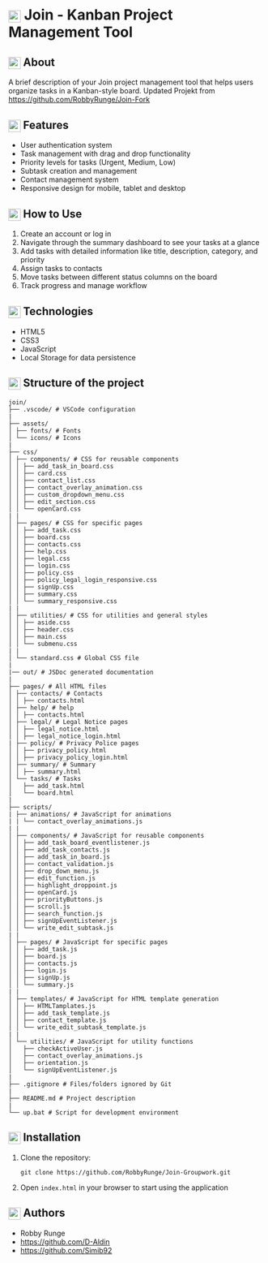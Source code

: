 ﻿# <img src="https://img.icons8.com/color/24/000000/project.png" style="vertical-align: middle;" height="24" width="24"/> Join - Kanban Project Management Tool

## <img src="https://img.icons8.com/color/24/000000/play.png" style="vertical-align: middle;" height="24" width="24"/> About

A brief description of your Join project management tool that helps users organize tasks in a Kanban-style board.
Updated Projekt from https://github.com/RobbyRunge/Join-Fork

## <img src="https://cdn-icons-png.flaticon.com/512/1541/1541425.png" style="vertical-align: middle;" height="24" width="24"/> Features

- User authentication system
- Task management with drag and drop functionality
- Priority levels for tasks (Urgent, Medium, Low)
- Subtask creation and management
- Contact management system
- Responsive design for mobile, tablet and desktop

## <img src="https://cdn-icons-png.flaticon.com/512/10015/10015092.png" style="vertical-align: middle;" height="24" width="24"/> How to Use

1. Create an account or log in
2. Navigate through the summary dashboard to see your tasks at a glance
3. Add tasks with detailed information like title, description, category, and priority
4. Assign tasks to contacts
5. Move tasks between different status columns on the board
6. Track progress and manage workflow

## <img src="https://img.icons8.com/color/24/000000/code.png" style="vertical-align: middle;" height="24" width="24"/> Technologies

- HTML5
- CSS3
- JavaScript
- Local Storage for data persistence

## <img src="https://img.icons8.com/color/24/000000/folder-invoices.png" style="vertical-align: middle;" height="24" width="24"/> Structure of the project
```
join/
├── .vscode/ # VSCode configuration
|
├── assets/
│ ├── fonts/ # Fonts
│ └── icons/ # Icons  
|
├── css/
│ ├── components/ # CSS for reusable components
│ │ ├── add_task_in_board.css
│ │ ├── card.css
│ │ ├── contact_list.css
│ │ ├── contact_overlay_animation.css
│ │ ├── custom_dropdown_menu.css
│ │ ├── edit_section.css
│ │ └── openCard.css
| |
│ ├── pages/ # CSS for specific pages
│ │ ├── add_task.css
│ │ ├── board.css
│ │ ├── contacts.css
│ │ ├── help.css
│ │ ├── legal.css
│ │ ├── login.css
│ │ ├── policy.css
│ │ ├── policy_legal_login_responsive.css
│ │ ├── signUp.css
│ │ ├── summary.css
│ │ └── summary_responsive.css
| |
│ ├── utilities/ # CSS for utilities and general styles
│ │ ├── aside.css
│ │ ├── header.css
│ │ ├── main.css
│ │ └── submenu.css
| |
│ └── standard.css # Global CSS file
|
|── out/ # JSDoc generated documentation
|
├── pages/ # All HTML files
│ ├── contacts/ # Contacts
│ │ ├── contacts.html
│ ├── help/ # help
│ │ ├── contacts.html
│ ├── legal/ # Legal Notice pages
│ │ ├── legal_notice.html
│ │ ├── legal_notice_login.html
| ├── policy/ # Privacy Police pages
│ │ ├── privacy_policy.html
│ │ ├── privacy_policy_login.html
│ ├── summary/ # Summary
│ │ ├── summary.html
│ └── tasks/ # Tasks
│   ├── add_task.html
│   └── board.html
|
├── scripts/
| ├── animations/ # JavaScript for animations
| | └── contact_overlay_animations.js
| |
│ ├── components/ # JavaScript for reusable components
│ │ ├── add_task_board_eventlistener.js
│ │ ├── add_task_contacts.js
│ │ ├── add_task_in_board.js
│ │ ├── contact_validation.js
│ │ ├── drop_down_menu.js
│ │ ├── edit_function.js
│ │ ├── highlight_droppoint.js
│ │ ├── openCard.js
│ │ ├── priorityButtons.js
│ │ ├── scroll.js
│ │ ├── search_function.js
│ │ ├── signUpEventListener.js
│ │ └── write_edit_subtask.js
| |
│ ├── pages/ # JavaScript for specific pages
│ │ ├── add_task.js
│ │ ├── board.js
│ │ ├── contacts.js
│ │ ├── login.js
│ │ ├── signUp.js
│ │ └── summary.js
| |
│ ├── templates/ # JavaScript for HTML template generation
│ │ ├── HTMLTamplates.js
│ │ ├── add_task_template.js
│ │ ├── contact_template.js
│ │ └── write_edit_subtask_template.js
| |
│ └── utilities/ # JavaScript for utility functions
│   ├── checkActiveUser.js
│   ├── contact_overlay_animations.js
│   ├── orientation.js
│   └── signUpEventListener.js
|
├── .gitignore # Files/folders ignored by Git
|
├── README.md # Project description
|
└── up.bat # Script for development environment
```
## <img src="https://img.icons8.com/color/24/000000/conference-call.png" style="vertical-align: middle;" height="24" width="24"/> Installation

1. Clone the repository:
   ```
   git clone https://github.com/RobbyRunge/Join-Groupwork.git
   ```
2. Open `index.html` in your browser to start using the application

## <img src="https://cdn-icons-png.flaticon.com/512/18243/18243124.png" style="vertical-align: middle;" height="24" width="24"/> Authors 

- Robby Runge
- https://github.com/D-Aldin
- https://github.com/Simib92
